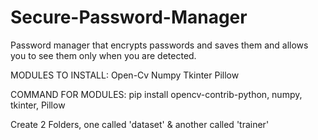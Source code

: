 # Secure-Password-Manager
Password manager that encrypts passwords and saves them and allows you to see them only when you are detected.

MODULES TO INSTALL:
Open-Cv
Numpy
Tkinter
Pillow

COMMAND FOR MODULES:
pip install opencv-contrib-python, numpy, tkinter, Pillow

Create 2 Folders, one called 'dataset' & another called 'trainer'
